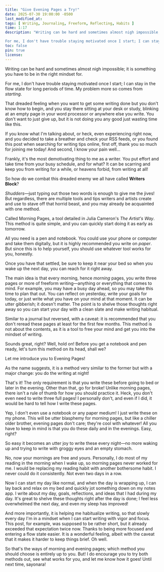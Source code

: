 ```yaml
---
title: "Give Evening Pages a Try!"
date: 2025-07-30 19:00:00 -0500
last_modified_at:
tags: [ Writing, Journaling, Freeform, Reflecting, Habits ]
time: 1:17
description: "Writing can be hard and sometimes almost nigh impossible; it is something you have to be in the right mindset for.

For me, I don't have trouble staying motivated once I start; I can stay in the flow state for long periods of time. My problem more so comes from starting."
toc: false
pin: true
license: 
---
```


Writing can be hard and sometimes almost nigh impossible; it is something you have to be in the right mindset for.

For me, I don't have trouble staying motivated once I start; I can stay in the flow state for long periods of time. My problem more so comes from *starting*.

That dreaded feeling when you want to get some writing done but you don't know how to begin, and you stay there sitting at your desk or study, blinking at an empty page in your word processor or anywhere else you write. You don't want to just give up, but it is not doing you any good just wasting time like this.

If you know what I'm talking about, or heck, even experiencing right now, and you decided to take a breather and check your RSS feeds, or you found this post when searching for writing tips online, first off, thank you so much for joining me today! And second, I know your pain well...

Frankly, it's the most demotivating thing to me as a writer. You put effort and take time from your busy schedule, and for what? It can be scarring and keep you from writing for a while, or heavens forbid, from writing at all!

So how do we combat this dreaded enemy we all have called **Writers Block**?

*Shudders*—just typing out those two words is enough to give me the jives! But regardless, there are multiple tools and tips writers and artists create and use to stave off that horrid beast, and you may already be acquainted with one method.

Called Morning Pages, a tool detailed in Julia Cameron's *The Artist's Way*. This method is quite simple, and you can quickly start doing it as early as tomorrow.

All you need is a pen and notebook. You could use your phone or computer and take them digitally, but it is highly recommended you write on *paper*. But since this is to help yourself, you should use whatever tool works for you, honestly.

Once you have that settled, be sure to keep it near your bed so when you wake up the next day, you can reach for it right away.

The main idea is that every morning, hence *morning* pages, you write three pages or more of freeform writing—anything or everything that comes to mind. For example, you may have a busy day ahead, so you may take this time to plan that out. You can reflect on yesterday, write your goals for today, or just write what you have on your mind at that moment. It can be utter gibberish; it doesn't matter. The point is to shelve those thoughts right away so you can start your day with a clean slate and make writing habitual.

Similar to a journal but reversed, with a caveat: it is recommended that you don't reread these pages at least for the first few months. This method is not about the contents, as it is a tool to free your mind and get you into the mindset of writing.

Sounds great, right? Well, hold on! Before you get a notebook and pen ready, let's turn this method on its head, shall we?

Let me introduce you to Evening Pages!

As the name suggests, it is a method very similar to the former but with a major change: you do the writing at night!

That's it! The only requirement is that you write these before going to bed or later in the evening. Other than that, go for broke! Unlike morning pages, there isn't a rule of thumb for how you should practice it. Heck, you don't even need to write three full pages! I personally don't, and even if I did, it would be hard to tell how I write these pages.

Yep, I don't even use a notebook or any paper medium! I just write these on my phone. This will be utter blasphemy for morning pages, but like a chiller older brother, evening pages don't care; they're cool with whatever! All you have to keep in mind is that you do these daily and in the evenings. Easy, right?

So easy it becomes an utter joy to write these every night—no more waking up and trying to write with groggy eyes and an empty stomach.

No, now your mornings are free and yours. Personally, I do most of my reading in the morning when I wake up, so morning pages never worked for me. I would be replacing my reading habit with another bothersome habit. I never could do it consistently. Not even two days in a row.

Now I can start my day like normal, and when the day is wrapping up, I can lay back and relax on my bed and quickly jot something down on my notes app. I write about my day, goals, reflections, and ideas that I had during my day. It's great to shelve these thoughts right after the day is done; I feel less overwhelmed the next day, and even my sleep has improved!
 
And more importantly, it is helping me habitualize writing, so that slowly every day I'm in a mindset when I can start writing with vigor and focus. This post, for example, was supposed to be rather short, but it already exceeded that expectation twice now. Thanks to being more focused and entering a flow state easier. It is a wonderful feeling, albeit with the caveat that it makes it harder to keep things brief. Oh well.

So that's the ways of morning and evening pages; which method you should choose is entirely up to you. But! I do encourage you to try both methods out, see what works for you, and let me know how it goes! Until next time, sayonara!


